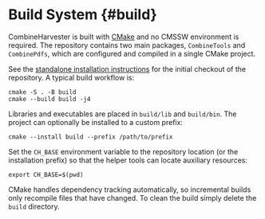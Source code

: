 Build System {#build}
====================

CombineHarvester is built with [CMake](https://cmake.org/) and no CMSSW
environment is required.  The repository contains two main packages,
`CombineTools` and `CombinePdfs`, which are configured and compiled in a
single CMake project.

See the [standalone installation instructions](../README.md#installation)
for the initial checkout of the repository.  A typical build workflow is:

```
cmake -S . -B build
cmake --build build -j4
```

Libraries and executables are placed in `build/lib` and `build/bin`.  The
project can optionally be installed to a custom prefix:

```
cmake --install build --prefix /path/to/prefix
```

Set the `CH_BASE` environment variable to the repository location (or the
installation prefix) so that the helper tools can locate auxiliary
resources:

```
export CH_BASE=$(pwd)
```

CMake handles dependency tracking automatically, so incremental builds only
recompile files that have changed.  To clean the build simply delete the
`build` directory.
